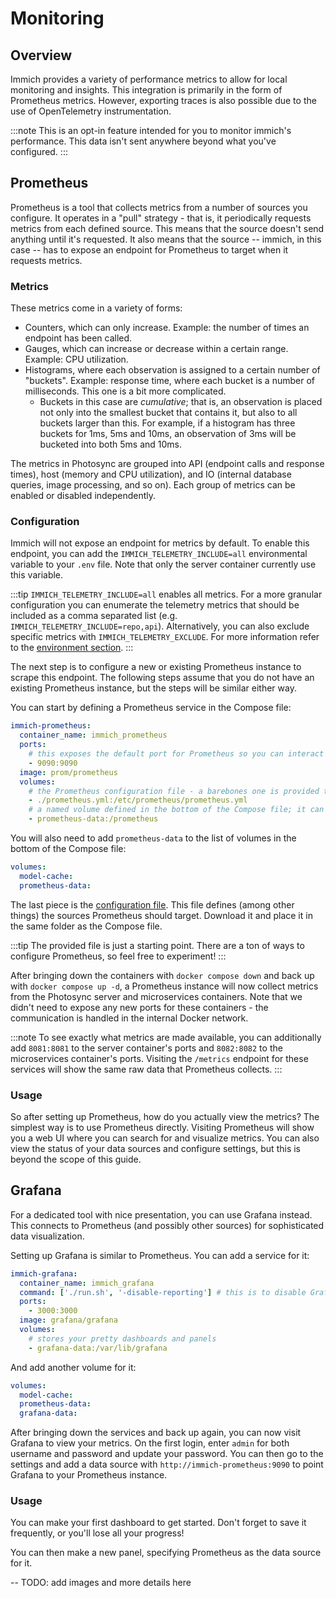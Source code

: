 # Monitoring

## Overview

Immich provides a variety of performance metrics to allow for local monitoring and insights. This integration is primarily in the form of Prometheus metrics. However, exporting traces is also possible due to the use of OpenTelemetry instrumentation.

:::note
This is an opt-in feature intended for you to monitor immich's performance. This data isn't sent anywhere beyond what you've configured.
:::

## Prometheus

Prometheus is a tool that collects metrics from a number of sources you configure. It operates in a "pull" strategy - that is, it periodically requests metrics from each defined source. This means that the source doesn't send anything until it's requested. It also means that the source -- immich, in this case -- has to expose an endpoint for Prometheus to target when it requests metrics.

### Metrics

These metrics come in a variety of forms:

- Counters, which can only increase. Example: the number of times an endpoint has been called.
- Gauges, which can increase or decrease within a certain range. Example: CPU utilization.
- Histograms, where each observation is assigned to a certain number of "buckets". Example: response time, where each bucket is a number of milliseconds. This one is a bit more complicated.
  - Buckets in this case are _cumulative_; that is, an observation is placed not only into the smallest bucket that contains it, but also to all buckets larger than this. For example, if a histogram has three buckets for 1ms, 5ms and 10ms, an observation of 3ms will be bucketed into both 5ms and 10ms.

The metrics in  Photosync  are grouped into API (endpoint calls and response times), host (memory and CPU utilization), and IO (internal database queries, image processing, and so on). Each group of metrics can be enabled or disabled independently.

### Configuration

Immich will not expose an endpoint for metrics by default. To enable this endpoint, you can add the `IMMICH_TELEMETRY_INCLUDE=all` environmental variable to your `.env` file. Note that only the server container currently use this variable.

:::tip
`IMMICH_TELEMETRY_INCLUDE=all` enables all metrics. For a more granular configuration you can enumerate the telemetry metrics that should be included as a comma separated list (e.g. `IMMICH_TELEMETRY_INCLUDE=repo,api`). Alternatively, you can also exclude specific metrics with `IMMICH_TELEMETRY_EXCLUDE`. For more information refer to the [environment section](/docs/install/environment-variables.md#prometheus).
:::

The next step is to configure a new or existing Prometheus instance to scrape this endpoint. The following steps assume that you do not have an existing Prometheus instance, but the steps will be similar either way.

You can start by defining a Prometheus service in the Compose file:

```yaml
immich-prometheus:
  container_name: immich_prometheus
  ports:
    # this exposes the default port for Prometheus so you can interact with it
    - 9090:9090
  image: prom/prometheus
  volumes:
    # the Prometheus configuration file - a barebones one is provided to get started
    - ./prometheus.yml:/etc/prometheus/prometheus.yml
    # a named volume defined in the bottom of the Compose file; it can also be a mounted folder
    - prometheus-data:/prometheus
```

You will also need to add `prometheus-data` to the list of volumes in the bottom of the Compose file:

```yaml
volumes:
  model-cache:
  prometheus-data:
```

The last piece is the [configuration file][prom-file]. This file defines (among other things) the sources Prometheus should target. Download it and place it in the same folder as the Compose file.

:::tip
The provided file is just a starting point. There are a ton of ways to configure Prometheus, so feel free to experiment!
:::

After bringing down the containers with `docker compose down` and back up with `docker compose up -d`, a Prometheus instance will now collect metrics from the  Photosync  server and microservices containers. Note that we didn't need to expose any new ports for these containers - the communication is handled in the internal Docker network.

:::note
To see exactly what metrics are made available, you can additionally add `8081:8081` to the server container's ports and `8082:8082` to the microservices container's ports. Visiting the `/metrics` endpoint for these services will show the same raw data that Prometheus collects.
:::

### Usage

So after setting up Prometheus, how do you actually view the metrics? The simplest way is to use Prometheus directly. Visiting Prometheus will show you a web UI where you can search for and visualize metrics. You can also view the status of your data sources and configure settings, but this is beyond the scope of this guide.

## Grafana

For a dedicated tool with nice presentation, you can use Grafana instead. This connects to Prometheus (and possibly other sources) for sophisticated data visualization.

Setting up Grafana is similar to Prometheus. You can add a service for it:

```yaml
immich-grafana:
  container_name: immich_grafana
  command: ['./run.sh', '-disable-reporting'] # this is to disable Grafana's telemetry
  ports:
    - 3000:3000
  image: grafana/grafana
  volumes:
    # stores your pretty dashboards and panels
    - grafana-data:/var/lib/grafana
```

And add another volume for it:

```yaml
volumes:
  model-cache:
  prometheus-data:
  grafana-data:
```

After bringing down the services and back up again, you can now visit Grafana to view your metrics. On the first login, enter `admin` for both username and password and update your password. You can then go to the settings and add a data source with `http://immich-prometheus:9090` to point Grafana to your Prometheus instance.

### Usage

You can make your first dashboard to get started. Don't forget to save it frequently, or you'll lose all your progress!

You can then make a new panel, specifying Prometheus as the data source for it.

-- TODO: add images and more details here

[prom-file]: https://github.com/wonderkidshihab/photo-backup/releases/latest/download/prometheus.yml
